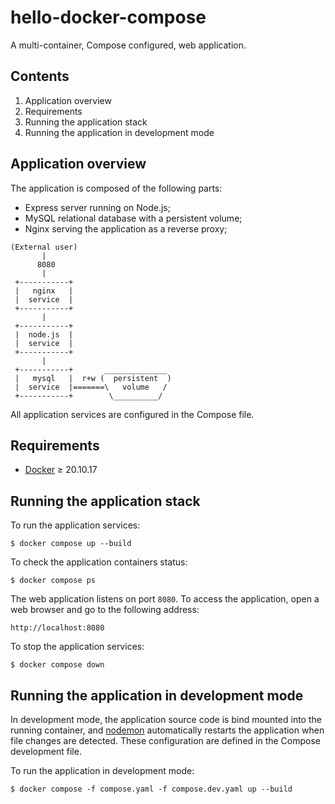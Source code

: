 # hello-docker-compose
A multi-container, Compose configured, web application.

## Contents
1. Application overview
2. Requirements
3. Running the application stack
4. Running the application in development mode

## Application overview
The application is composed of the following parts:
- Express server running on Node.js;
- MySQL relational database with a persistent volume;
- Nginx serving the application as a reverse proxy;

```
(External user)
       |
      8080
       |
 +-----------+
 |   nginx   |
 |  service  |
 +-----------+
       |
 +-----------+
 |  node.js  |
 |  service  |
 +-----------+
       |
 +-----------+       ______________
 |   mysql   |  r+w (  persistent  )
 |  service  |=======\   volume   /
 +-----------+        \__________/
```

All application services are configured in the Compose file.

## Requirements
- [Docker](https://docs.docker.com/get-started/) ≥ 20.10.17

## Running the application stack

To run the application services:
```console
$ docker compose up --build
```

To check the application containers status:
```console
$ docker compose ps
```

The web application listens on port `8080`. To access the application, open a web browser and go to the following address:
```
http://localhost:8080
```

To stop the application services:
```console
$ docker compose down
```

## Running the application in development mode

In development mode, the application source code is bind mounted into the running container, and [nodemon](https://www.npmjs.com/package/nodemon) automatically restarts the application when file changes are detected. These configuration are defined in the Compose development file.

To run the application in development mode:
```console
$ docker compose -f compose.yaml -f compose.dev.yaml up --build
```
